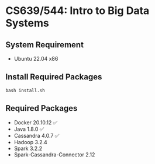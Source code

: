 # CS639/544: Intro to Big Data Systems

## System Requirement
- Ubuntu 22.04 x86

## Install Required Packages
```
bash install.sh
```

## Required Packages
- Docker 20.10.12 :white_check_mark:	
- Java 1.8.0 :white_check_mark:	
- Cassandra 4.0.7 :white_check_mark:	
- Hadoop 3.2.4
- Spark 3.2.2
- Spark-Cassandra-Connector 2.12

